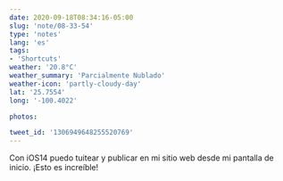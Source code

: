 ```yaml
---
date: 2020-09-18T08:34:16-05:00
slug: 'note/08-33-54'
type: 'notes'
lang: 'es'
tags:
- 'Shortcuts'
weather: '20.8°C'
weather_summary: 'Parcialmente Nublado'
weather-icon: 'partly-cloudy-day'
lat: '25.7554'
long: '-100.4022'

photos:

tweet_id: '1306949648255520769'
---
```

Con iOS14 puedo tuitear y publicar en mi sitio web desde mi pantalla de inicio. ¡Esto es increíble! 